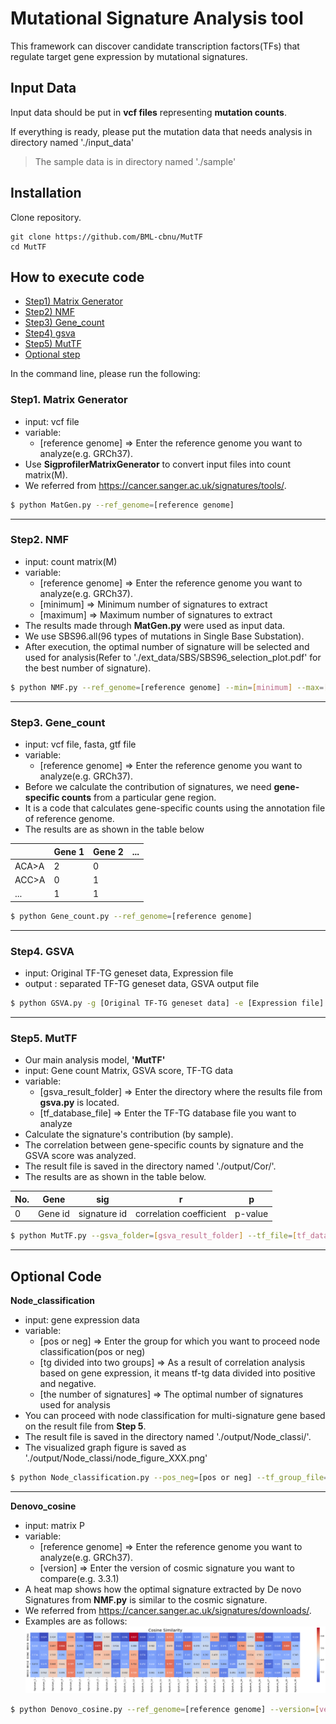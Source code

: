 # Mutational Signature Analysis tool

This framework can discover candidate transcription factors(TFs) that regulate target gene expression by mutational signatures.

<!--
나중에 여기에 논문 링크 넣기
-->


## Input Data

Input data should be put in **vcf files** representing **mutation counts**.


If everything is ready, please put the mutation data that needs analysis in directory named './input_data'

>The sample data is in directory named './sample'

## Installation
Clone repository.
```
git clone https://github.com/BML-cbnu/MutTF
cd MutTF
```

## How to execute code

- [Step1) Matrix Generator](#Step1-Matrix-Generator)   
- [Step2) NMF](#Step2-NMF)   
- [Step3) Gene_count](#Step3-Gene_count)   
- [Step4) gsva](#Step4-gsva)   
- [Step5) MutTF](#Step5-MutTF)
- [Optional step](#Optional-Code)   
   

In the command line, please run the following:

### Step1. Matrix Generator

* input: vcf file
* variable:
  * [reference genome] => Enter the reference genome you want to analyze(e.g. GRCh37).
* Use **SigprofilerMatrixGenerator** to convert input files into count matrix(M).
* We referred from https://cancer.sanger.ac.uk/signatures/tools/.

```bash
$ python MatGen.py --ref_genome=[reference genome]
```

---
### Step2. NMF

* input: count matrix(M)
* variable:
  * [reference genome] => Enter the reference genome you want to analyze(e.g. GRCh37).
  * [minimum] => Minimum number of signatures to extract
  * [maximum] => Maximum number of signatures to extract
* The results made through **MatGen.py** were used as input data.
* We use SBS96.all(96 types of mutations in Single Base Substation).
* After execution, the optimal number of signature will be selected and used for analysis(Refer to './ext_data/SBS/SBS96_selection_plot.pdf' for the best number of signature).



```bash
$ python NMF.py --ref_genome=[reference genome] --min=[minimum] --max=[maximum]
```

---

### Step3. Gene_count

* input: vcf file, fasta, gtf file
* variable:
  * [reference genome] => Enter the reference genome you want to analyze(e.g. GRCh37).
* Before we calculate the contribution of signatures, we need **gene-specific counts** from a particular gene region.
* It is a code that calculates gene-specific counts using the annotation file of reference genome.
* The results are as shown in the table below

|  | Gene 1 | Gene 2 | ... |
| --- | --- | --- | --- |
| ACA>A | 2 | 0 |
| ACC>A | 0 | 1 |
| ... | 1 | 1 |

```bash
$ python Gene_count.py --ref_genome=[reference genome]
```

---

### Step4. GSVA

* input: Original TF-TG geneset data, Expression file
* output : separated TF-TG geneset data, GSVA output file

```bash
$ python GSVA.py -g [Original TF-TG geneset data] -e [Expression file] -o1 [Separated TF-TG geneset data] -o2 [GSVA output file]
```

---

### Step5. MutTF

* Our main analysis model, **'MutTF'**
* input: Gene count Matrix, GSVA score, TF-TG  data
* variable:
  * [gsva_result_folder] => Enter the directory where the results file from **gsva.py** is located.
  * [tf_database_file] => Enter the TF-TG database file you want to analyze
* Calculate the signature's contribution (by sample).
* The correlation between gene-specific counts by signature and the GSVA score was analyzed.
* The result file is saved in the directory named './output/Cor/'.
* The results are as shown in the table below.

| No. | Gene | sig | r | p |
| --- | --- | --- | --- | --- |
| 0 | Gene id | signature id | correlation coefficient | p-value |

```bash
$ python MutTF.py --gsva_folder=[gsva_result_folder] --tf_file=[tf_database_file]
```

---

## Optional Code

**Node_classification**

* input: gene expression data
* variable:
  * [pos or neg] => Enter the group for which you want to proceed node classification(pos or neg)
  * [tg divided into two groups] => As a result of correlation analysis based on gene expression, it means tf-tg data divided into positive and negative.
  * [the number of signatures] => The optimal number of signatures used for analysis
* You can proceed with node classification for multi-signature gene based on the result file from **Step 5**.
* The result file is saved in the directory named './output/Node_classi/'.
* The visualized graph figure is saved as './output/Node_classi/node_figure_XXX.png'

```bash
$ python Node_classification.py --pos_neg=[pos or neg] --tf_group_file=[tg divided into two groups] --sig_num=[the number of signatures]
```

---

**Denovo_cosine**

* input: matrix P
* variable:
  * [reference genome] => Enter the reference genome you want to analyze(e.g. GRCh37).
  * [version] => Enter the version of cosmic signature you want to compare(e.g. 3.3.1)
* A heat map shows how the optimal signature extracted by De novo Signatures from **NMF.py** is similar to the cosmic signature.
* We referred from https://cancer.sanger.ac.uk/signatures/downloads/.
* Examples are as follows:
![Workflow of 'MutTF'](./readme_img/cosine.png) 

```bash
$ python Denovo_cosine.py --ref_genome=[reference genome] --version=[version]
```
